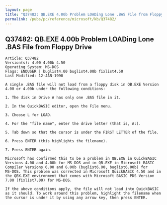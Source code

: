 ```yaml
---
layout: page
title: "Q37482: QB.EXE 4.00b Problem LOADing Lone .BAS File from Floppy Drive"
permalink: /pubs/pc/reference/microsoft/kb/Q37482/
---
```


## Q37482: QB.EXE 4.00b Problem LOADing Lone .BAS File from Floppy Drive

	Article: Q37482
	Version(s): 4.00 4.00b 4.50
	Operating System: MS-DOS
	Flags: ENDUSER | buglist4.00 buglist4.00b fixlist4.50
	Last Modified: 12-JAN-1990
	
	A single .BAS file will not load from a floppy disk in QB.EXE Version
	4.00 or 4.00b under the following conditions:
	
	1. The disk in Drive A has only one .BAS file in it.
	
	2. In the QuickBASIC editor, open the File menu.
	
	3. Choose L for LOAD.
	
	4. For the "file name", enter the drive letter (that is, A:).
	
	5. Tab down so that the cursor is under the FIRST LETTER of the file.
	
	6. Press ENTER (this highlights the filename).
	
	7. Press ENTER again.
	
	Microsoft has confirmed this to be a problem in QB.EXE in QuickBASIC
	Versions 4.00 and 4.00b for MS-DOS and in QB.EXE in Microsoft BASIC
	Compiler Versions 6.00 and 6.00b (buglist6.00, buglist6.00b) for
	MS-DOS. This problem was corrected in Microsoft QuickBASIC 4.50 and in
	the QBX.EXE environment that comes with Microsoft BASIC PDS Version
	7.00 (fixlist7.00) for MS-DOS.
	
	If the above conditions apply, the file will not load into QuickBASIC
	as it should. To work around this problem, highlight the filename when
	the cursor is under it by using any arrow key, then press ENTER.
